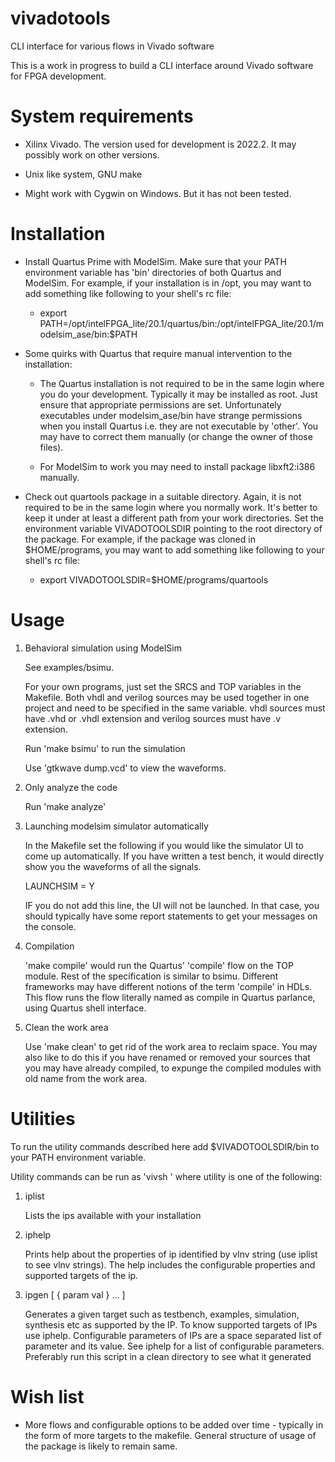 # vivadotools

CLI interface for various flows in Vivado software 

This is a work in progress to build a CLI interface around Vivado software for FPGA development.

# System requirements

- Xilinx Vivado. The version used for development is 2022.2. It may possibly work on other versions.

- Unix like system, GNU make

- Might work with Cygwin on Windows. But it has not been tested.

# Installation

- Install Quartus Prime with ModelSim. Make sure that your PATH environment variable has 'bin' directories of both Quartus and ModelSim. For example, if your installation is in /opt, you may want to add something like following to your shell's rc file:

    - export PATH=/opt/intelFPGA_lite/20.1/quartus/bin:/opt/intelFPGA_lite/20.1/modelsim_ase/bin:$PATH

- Some quirks with Quartus that require manual intervention to the installation:

    - The Quartus installation is not required to be in the same login where you do your development. Typically it may be installed as root. Just ensure that appropriate permissions are set. Unfortunately executables under modelsim_ase/bin have strange permissions when you install Quartus i.e. they are not executable by 'other'. You may have to correct them manually (or change the owner of those files).

    - For ModelSim to work you may need to install package libxft2:i386 manually.

- Check out quartools package in a suitable directory. Again, it is not required to be in the same login where you normally work. It's better to keep it under at least a different path from your work directories. Set the environment variable VIVADOTOOLSDIR pointing to the root directory of the package. For example, if the package was cloned in $HOME/programs, you may want to add something like following to your shell's rc file:

    - export VIVADOTOOLSDIR=$HOME/programs/quartools

# Usage

1. Behavioral simulation using ModelSim

    See examples/bsimu.

    For your own programs, just set the SRCS and TOP variables in the Makefile. Both vhdl and verilog sources may be used together in one project and need to be specified in the same variable. vhdl sources must have .vhd or .vhdl extension and verilog sources must have .v extension.

    Run 'make bsimu' to run the simulation

    Use 'gtkwave dump.vcd' to view the waveforms.

1. Only analyze the code

    Run 'make analyze'

1. Launching modelsim simulator automatically

    In the Makefile set the following if you would like the simulator UI to come up automatically. If you have written a test bench, it would directly show you the waveforms of all the signals.

    LAUNCHSIM = Y

    IF you do not add this line, the UI will not be launched. In that case, you should typically have some report statements to get your messages on the console.

1. Compilation

    'make compile' would run the Quartus' 'compile' flow on the TOP module. Rest of the specification is similar to bsimu. Different frameworks may have different notions of the term 'compile' in HDLs. This flow runs the flow literally named as compile in Quartus parlance, using Quartus shell interface.

1. Clean the work area

    Use 'make clean' to get rid of the work area to reclaim space. You may also like to do this if you have renamed or removed your sources that you may have already compiled, to expunge the compiled modules with old name from the work area.

# Utilities

To run the utility commands described here add $VIVADOTOOLSDIR/bin to your PATH environment variable.

Utility commands can be run as 'vivsh <utility>' where utility is one of the following:

1. iplist

    Lists the ips available with your installation

1. iphelp <ip vlnv>

    Prints help about the properties of ip identified by vlnv string (use iplist to see vlnv strings). The help includes the configurable properties and supported targets of the ip.

1. ipgen <ip vlnv> <target> [ { param val } ... ]

    Generates a given target such as testbench, examples, simulation, synthesis etc as supported by the IP. To know supported targets of IPs use iphelp. Configurable parameters of IPs are a space separated list of parameter and its value. See iphelp for a list of configurable parameters. Preferably run this script in a clean directory to see what it generated

# Wish list

- More flows and configurable options to be added over time - typically in the form of more targets to the makefile. General structure of usage of the package is likely to remain same.

